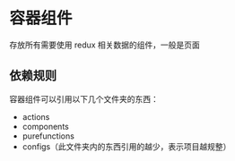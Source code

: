 # 容器组件

存放所有需要使用 redux 相关数据的组件，一般是页面

## 依赖规则

容器组件可以引用以下几个文件夹的东西：

  - actions
  - components
  - purefunctions
  - configs（此文件夹内的东西引用的越少，表示项目越规整）